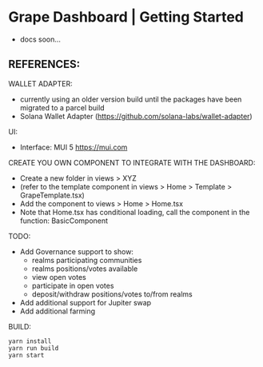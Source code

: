# Grape Dashboard | Getting Started 

- docs soon...


REFERENCES:
- 

WALLET ADAPTER:
- currently using an older version build until the packages have been migrated to a parcel build
- Solana Wallet Adapter (https://github.com/solana-labs/wallet-adapter)

UI:
- Interface: MUI 5 https://mui.com

CREATE YOU OWN COMPONENT TO INTEGRATE WITH THE DASHBOARD:
- Create a new folder in views > XYZ
- (refer to the template component in views > Home > Template > GrapeTemplate.tsx)
- Add the component to views > Home > Home.tsx
- Note that Home.tsx has conditional loading, call the component in the function: BasicComponent

TODO:
- Add Governance support to show:
    - realms participating communities
    - realms positions/votes available
    - view open votes
    - participate in open votes
    - deposit/withdraw positions/votes to/from realms
- Add additional support for Jupiter swap
- Add additional farming

BUILD:
```
yarn install
yarn run build
yarn start
```